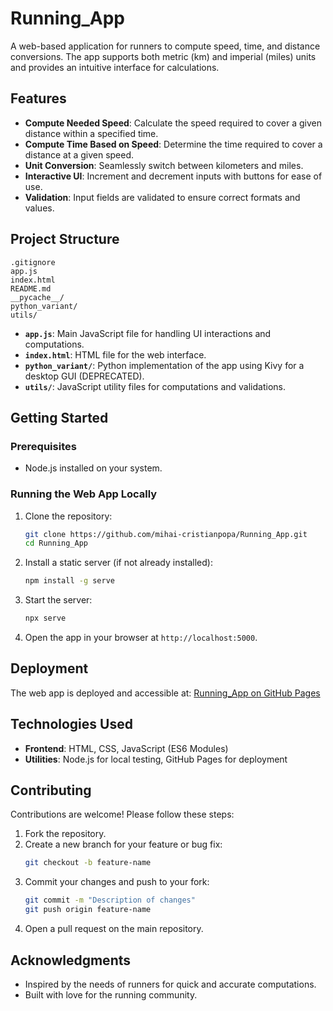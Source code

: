 # Running_App

A web-based application for runners to compute speed, time, and distance conversions. The app supports both metric (km) and imperial (miles) units and provides an intuitive interface for calculations.

## Features

- **Compute Needed Speed**: Calculate the speed required to cover a given distance within a specified time.
- **Compute Time Based on Speed**: Determine the time required to cover a distance at a given speed.
- **Unit Conversion**: Seamlessly switch between kilometers and miles.
- **Interactive UI**: Increment and decrement inputs with buttons for ease of use.
- **Validation**: Input fields are validated to ensure correct formats and values.

## Project Structure

```
.gitignore
app.js
index.html
README.md
__pycache__/
python_variant/
utils/
```

- **`app.js`**: Main JavaScript file for handling UI interactions and computations.
- **`index.html`**: HTML file for the web interface.
- **`python_variant/`**: Python implementation of the app using Kivy for a desktop GUI (DEPRECATED).
- **`utils/`**: JavaScript utility files for computations and validations.

## Getting Started

### Prerequisites

- Node.js installed on your system.

### Running the Web App Locally

1. Clone the repository:
   ```bash
   git clone https://github.com/mihai-cristianpopa/Running_App.git
   cd Running_App
   ```

2. Install a static server (if not already installed):
   ```bash
   npm install -g serve
   ```

3. Start the server:
   ```bash
   npx serve
   ```

4. Open the app in your browser at `http://localhost:5000`.

## Deployment

The web app is deployed and accessible at:
[Running_App on GitHub Pages](https://mihai-cristianpopa.github.io/Running_App/)

## Technologies Used

- **Frontend**: HTML, CSS, JavaScript (ES6 Modules)
- **Utilities**: Node.js for local testing, GitHub Pages for deployment

## Contributing

Contributions are welcome! Please follow these steps:

1. Fork the repository.
2. Create a new branch for your feature or bug fix:
   ```bash
   git checkout -b feature-name
   ```
3. Commit your changes and push to your fork:
   ```bash
   git commit -m "Description of changes"
   git push origin feature-name
   ```
4. Open a pull request on the main repository.

## Acknowledgments

- Inspired by the needs of runners for quick and accurate computations.
- Built with love for the running community.
